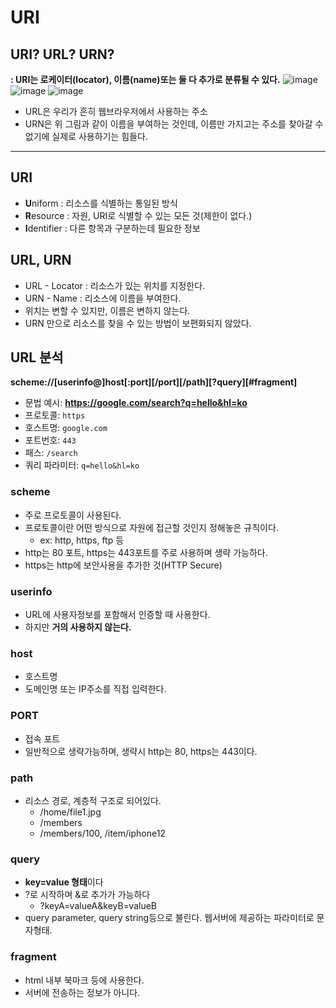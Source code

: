 # URI

## URI? URL? URN?

**: URI는 로케이터(locator), 이름(name)또는 둘 다 추가로 분류될 수 있다.**
![image](https://github.com/YuHyeonWook/-TIL-/assets/110236953/40b29bc1-42f4-4171-9f10-16c3820f279d)
![image](https://github.com/YuHyeonWook/-TIL-/assets/110236953/641d842b-4554-4599-930b-740385fefb22)
![image](https://github.com/YuHyeonWook/-TIL-/assets/110236953/aab76e96-2ecb-4c3f-b5ed-47be010c0917)

- URL은 우리가 흔히 웹브라우저에서 사용하는 주소
- URN은 위 그림과 같이 이름을 부여하는 것인데, 이름만 가지고는 주소를 찾아갈 수 없기에 실제로 사용하기는 힘들다.
---
## URI
- **U**niform : 리소스를 식별하는 통일된 방식
- **R**esource : 자원, URI로 식별할 수 있는 모든 것(제한이 없다.)
- **I**dentifier : 다른 항목과 구분하는데 필요한 정보

## URL, URN

- URL - Locator : 리소스가 있는 위치를 지정한다.
- URN - Name : 리소스에 이름을 부여한다.
- 위치는 변할 수 있지만, 이름은 변하지 않는다.
- URN 만으로 리소스를 찾을 수 있는 방법이 보편화되지 않았다.

## URL 분석

**scheme://[userinfo@]host[:port][/port][/path][?query][#fragment]**

- 문법 예시: **https://google.com/search?q=hello&hl=ko**
- 프로토콜: `https`
- 호스트명: `google.com`
- 포트번호: `443`
- 패스: `/search`
- 쿼리 파라미터: `q=hello&hl=ko`

### scheme

- 주로 프로토콜이 사용된다.
- 프로토콜이란 어떤 방식으로 자원에 접근할 것인지 정해놓은 규칙이다.
    - ex: http, https, ftp 등
- http는 80 포트, https는 443포트를 주로 사용하며 생략 가능하다.
- https는 http에 보안사용을 추가한 것(HTTP Secure)

### userinfo

- URL에 사용자정보를 포함해서 인증할 때 사용한다.
- 하지만 **거의 사용하지 않는다.**

### host

- 호스트명
- 도메인명 또는 IP주소를 직접 입력한다.

### PORT

- 접속 포트
- 일반적으로 생략가능하며, 생략시 http는 80, https는 443이다.

### path

- 리소스 경로, 계층적 구조로 되어있다.
    - /home/file1.jpg
    - /members
    - /members/100, /item/iphone12

### query

- **key=value 형태**이다
- ?로 시작하며 &로 추가가 가능하다
    - ?keyA=valueA&keyB=valueB
- query parameter, query string등으로 불린다. 웹서버에 제공하는 파라미터로 문자형태.

### fragment

- html 내부 북마크 등에 사용한다.
- 서버에 전송하는 정보가 아니다.
